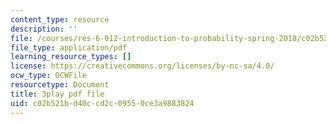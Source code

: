 ```yaml
---
content_type: resource
description: ''
file: /courses/res-6-012-introduction-to-probability-spring-2018/c02b521bd40ccd2c09550ce3a9883824_l9y2Kv8VHw.pdf
file_type: application/pdf
learning_resource_types: []
license: https://creativecommons.org/licenses/by-nc-sa/4.0/
ocw_type: OCWFile
resourcetype: Document
title: 3play pdf file
uid: c02b521b-d40c-cd2c-0955-0ce3a9883824
---
```

